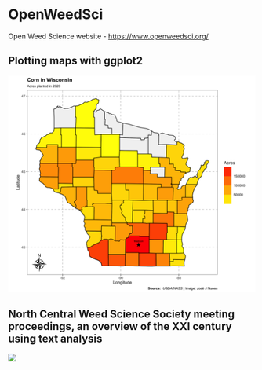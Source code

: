 # OpenWeedSci
Open Weed Science website - https://www.openweedsci.org/


## Plotting maps with ggplot2


![](/content/post/2021-05-24-plotting-maps-with-ggplot2/map_wi.png)


## North Central Weed Science Society meeting proceedings, an overview of the XXI century using text analysis


![](/content/post/ncwss-text-mining/top_weeds.png)
